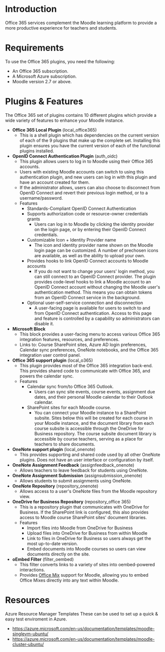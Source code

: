 Introduction
============

Office 365 services complement the Moodle learning platform to provide a more productive experience for teachers and students.

Requirements
============

To use the Office 365 plugins, you need the following:

-   An Office 365 subscription.
-   A Microsoft Azure subscription.
-   Moodle version 2.7 or above.

Plugins & Features
==================

The Office 365 set of plugins contains 10 different plugins which provide a wide variety of features to enhance your Moodle instance.

-   **Office 365 Local Plugin** (local\_office365)
    -   This is a shell plugin which has dependencies on the current version of each of the 9 plugins that make up the complete set. Installing this plugin ensures you have the current version of each of the functional plugins installed.
-   **OpenID Connect Authentication Plugin** (auth\_oidc)
    -   This plugin allows users to log in to Moodle using their Office 365 accounts.
    -   Users with existing Moodle accounts can switch to using this authentication plugin, and new users can log in with this plugin and have an account created for them.
    -   If the administrator allows, users can also choose to disconnect from OpenID Connect and revert their previous login method, or to a username/password.
    -   Features
        -   Standards-Compliant OpenID Connect Authentication
        -   Supports authorization code or resource-owner credentials grants
            -   Users can log in to Moodle by clicking the identity provider on the login page, or by entering their OpenID Connect credentials.
        -   Customizable Icon + Identity Provider name
            -   The icon and identity provider name shown on the Moodle login page can be customized. A number of prechosen icons are available, as well as the ability to upload your own.
        -   Provides hooks to link OpenID Connect accounts to Moodle accounts
            -   If you do not want to change your users' login method, you can still connect to an OpenID Connect provider. The plugin provides code-level hooks to link a Moodle account to an OpenID Connect account without changing the Moodle user's authentication method. This means you can obtain tokens from an OpenID Connect service in the background.
        -   Optional user-self-service connection and disconnection
            -   A user-facing page is available for users to switch to and from OpenID Connect authentication. Access to this page and feature is controlled by a capability so administrators can disable it.
-   **Microsoft Block**
    -   This block provides a user-facing menu to access various Office 365 integration features, resources, and preferences.
    -   Links to: Course SharePoint sites, Azure AD login preferences, Calendar sync preferences, OneNote notebooks, and the Office 365 integration user control panel.
-   **Office 365 support plugin** (local\_o365)
    -   This plugin provides most of the Office 365 integration back-end. This provides shared code to communicate with Office 365, and powers the calendar sync.
    -   Features
        -   Calendar sync from/to Office 365 Outlook.
            -   Users can sync site events, course events, assignment due dates, and their personal Moodle calendar to their Outlook calendar.
        -   SharePoint sites for each Moodle course.
            -   You can connect your Moodle instance to a SharePoint subsite. Sites below this will be created for each course in your Moodle instance, and the document library from each course subsite is accessible through the OneDrive for Business repository. The course subsite document library is accessible by course teachers, serving as a place for teachers to share documents.
-   **OneNote support plugin** (local\_onenote)
    -   This provides supporting and shared code used by all other OneNote plugins. Does not have an user interface or configuration by itself.
-   **OneNote Assignment Feedback** (assignfeedback\_onenote)
    -   Allows teachers to leave feedback for students using OneNote.
-   **OneNote Assignment Submission** (assignsubmission\_onenote)
    -   Allows students to submit assignments using OneNote.
-   **OneNote Repository** (repository\_onenote)
    -   Allows access to a user's OneNote files from the Moodle repository view.
-   **OneDrive for Business Repository** (repository\_office 365)
    -   This is a repository plugin that communicates with OneDrive for Business. If the SharePoint link is configured, this also provides access to Moodle course SharePoint sites' document libraries.
    -   Features
        -   Import files into Moodle from OneDrive for Business
        -   Upload files into OneDrive for Business from within Moodle
        -   Link to files in OneDrive for Business so users always get the most up-to-date version.
        -   Embed documents into Moodle courses so users can view documents directly on the site.
-   **oEmbed Filter** (filter\_oembed)
    -   This filter converts links to a variety of sites into oembed-powered interactions.
    -   Provides [Office Mix](https://mix.office.com/) support for Moodle, allowing you to embed Office Mixes directly into any text within Moodle.

Resources
=========

Azure Resource Manager Templates These can be used to set up a quick & easy test enviroment in Azure.

-   <https://azure.microsoft.com/en-us/documentation/templates/moodle-singlevm-ubuntu/>
-   <https://azure.microsoft.com/en-us/documentation/templates/moodle-cluster-ubuntu/>
